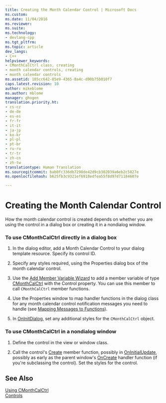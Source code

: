 ```yaml
---
title: Creating the Month Calendar Control | Microsoft Docs
ms.custom: 
ms.date: 11/04/2016
ms.reviewer: 
ms.suite: 
ms.technology:
- devlang-cpp
ms.tgt_pltfrm: 
ms.topic: article
dev_langs:
- C++
helpviewer_keywords:
- CMonthCalCtrl class, creating
- month calendar controls, creating
- month calendar controls
ms.assetid: 185cc642-85e9-4365-8a4c-d90b75b010f7
caps.latest.revision: 10
author: mikeblome
ms.author: mblome
manager: ghogen
translation.priority.ht:
- cs-cz
- de-de
- es-es
- fr-fr
- it-it
- ja-jp
- ko-kr
- pl-pl
- pt-br
- ru-ru
- tr-tr
- zh-cn
- zh-tw
translationtype: Human Translation
ms.sourcegitcommit: bab0fc336db7298de42d9cb302039a6eb2c5827e
ms.openlocfilehash: b625fb3c9321ef6918edfea55f8d97d71184607e

---
```

# Creating the Month Calendar Control
How the month calendar control is created depends on whether you are using the control in a dialog box or creating it in a nondialog window.  
  
### To use CMonthCalCtrl directly in a dialog box  
  
1.  In the dialog editor, add a Month Calendar Control to your dialog template resource. Specify its control ID.  
  
2.  Specify any styles required, using the Properties dialog box of the month calendar control.  
  
3.  Use the [Add Member Variable Wizard](../ide/adding-a-member-variable-visual-cpp.md) to add a member variable of type [CMonthCalCtrl](../mfc/reference/cmonthcalctrl-class.md) with the Control property. You can use this member to call `CMonthCalCtrl` member functions.  
  
4.  Use the Properties window to map handler functions in the dialog class for any month calendar control notification messages you need to handle (see [Mapping Messages to Functions](../mfc/reference/mapping-messages-to-functions.md)).  
  
5.  In [OnInitDialog](../mfc/reference/cdialog-class.md#cdialog__oninitdialog), set any additional styles for the `CMonthCalCtrl` object.  
  
### To use CMonthCalCtrl in a nondialog window  
  
1.  Define the control in the view or window class.  
  
2.  Call the control's [Create](../mfc/reference/cmonthcalctrl-class.md#cmonthcalctrl__create) member function, possibly in [OnInitialUpdate](../mfc/reference/cview-class.md#cview__oninitialupdate), possibly as early as the parent window's [OnCreate](../mfc/reference/cwnd-class.md#cwnd__oncreate) handler function (if you're subclassing the control). Set the styles for the control.  
  
## See Also  
 [Using CMonthCalCtrl](../mfc/using-cmonthcalctrl.md)   
 [Controls](../mfc/controls-mfc.md)




<!--HONumber=Jan17_HO1-->


